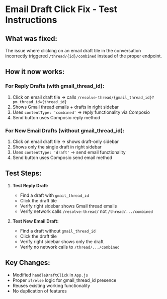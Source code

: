 # Email Draft Click Fix - Test Instructions

## What was fixed:
The issue where clicking on an email draft tile in the conversation incorrectly triggered `/thread/{id}/combined` instead of the proper endpoint.

## How it now works:

### For Reply Drafts (with gmail_thread_id):
1. Click on email draft tile → calls `/resolve-thread/{gmail_thread_id}?pm_thread_id={thread_id}`
2. Shows Gmail thread emails + drafts in right sidebar 
3. Uses `contentType: 'combined'` → reply functionality via Composio
4. Send button uses Composio reply method

### For New Email Drafts (without gmail_thread_id):
1. Click on email draft tile → shows draft-only sidebar
2. Shows only the single draft in right sidebar
3. Uses `contentType: 'draft'` → send email functionality
4. Send button uses Composio send email method

## Test Steps:

1. **Test Reply Draft:**
   - Find a draft with `gmail_thread_id` 
   - Click the draft tile
   - Verify right sidebar shows Gmail thread emails
   - Verify network calls `/resolve-thread/` not `/thread/.../combined`

2. **Test New Email Draft:**
   - Find a draft without `gmail_thread_id` 
   - Click the draft tile  
   - Verify right sidebar shows only the draft
   - Verify no network calls to `/thread/.../combined`

## Key Changes:
- Modified `handleDraftClick` in `App.js` 
- Proper `if/else` logic for gmail_thread_id presence
- Reuses existing working functionality
- No duplication of features